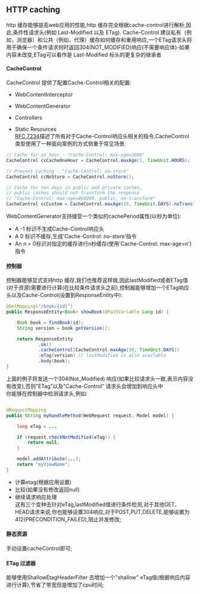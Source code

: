 ## HTTP caching
http 缓存能够提高web应用的性能,http 缓存完全根据cache-control进行解析,因此,条件性请求头(例如 Last-Modified 以及 ETag). Cache-Control 建议私有（例如，浏览器）和公共（例如，代理）缓存如何缓存和重用响应,一个ETag请求头将用于确保一个条件请求何时返回304(NOT_MODIFIED)响应(不需要响应体)-如果内容未改变,ETag可以看作是 Last-Modified 标头的更复杂的继承者
#### CacheControl
CacheControl 提供了配置Cache-Control相关的配置:
* WebContentInterceptor

* WebContentGenerator

* Controllers

* Static Resources \
[RFC 7234](https://tools.ietf.org/html/rfc7234#section-5.2.2)描述了所有对于Cache-Control响应头相关的指令,CacheControl类型使用了一种面向案例的方式侧重于常见场景:
```java
// Cache for an hour - "Cache-Control: max-age=3600"
CacheControl ccCacheOneHour = CacheControl.maxAge(1, TimeUnit.HOURS);

// Prevent caching - "Cache-Control: no-store"
CacheControl ccNoStore = CacheControl.noStore();

// Cache for ten days in public and private caches,
// public caches should not transform the response
// "Cache-Control: max-age=864000, public, no-transform"
CacheControl ccCustom = CacheControl.maxAge(10, TimeUnit.DAYS).noTransform().cachePublic(); 
```
WebContentGenerator支持接受一个类似的cachePeriod属性(以秒为单位):
* A -1 标识不生成Cache-Control响应头
* A 0 标识不缓存,生成'Cache-Control: no-store'指令
* An n > 0标识对指定的缓存进行n秒缓存(使用'Cache-Control: max-age=n')指令
####  控制器
控制器能够显式支持http 缓存,我们也推荐这样做,因此lastModified或者ETag值(对于资源)需要进行计算(在比较条件请求头之前),控制器能够增加一个ETag响应头以及Cache-Control(设置到ResponseEntity中):
```java
@GetMapping("/book/{id}")
public ResponseEntity<Book> showBook(@PathVariable Long id) {

    Book book = findBook(id);
    String version = book.getVersion();

    return ResponseEntity
            .ok()
            .cacheControl(CacheControl.maxAge(30, TimeUnit.DAYS))
            .eTag(version) // lastModified is also available
            .body(book);
}
```
上面的例子将发送一个304(Not_Modified) 响应(如果比较请求头一致,表示内容没有改变),否则"ETag"以及"Cache-Control" 请求头会增加到响应头中 \
你能够在控制器中检测请求头,例如:
```java

@RequestMapping
public String myHandleMethod(WebRequest request, Model model) {

    long eTag = ... 

    if (request.checkNotModified(eTag)) {
        return null; 
    }

    model.addAttribute(...); 
    return "myViewName";
}
```
* 计算etag(根据应用设置)
* 比较(如果没有修改返回null)
* 继续请求响应处理 \
这有三个变种去针对eTag,lastModified值进行条件检测,对于其他GET、HEAD请求来说,你也能够设置304响应,对于POST,PUT,DELETE,能够设置为412(PRECONDITION_FAILED),阻止并发修改;
#### 静态资源
手动设置cacheControl即可;
#### ETag 过滤器
能够使用ShallowEtagHeaderFilter 去增加一个"shallow" eTag值(根据响应内容进行计算),节省了带宽但是增加了cpu时间;
